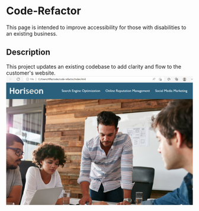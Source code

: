 # Code-Refactor
This page is intended to improve accessibility for those with disabilities to an existing business.

## Description
This project updates an existing codebase to add clarity and flow to the customer's website.
![mobile responsive](./assets/images/pic%201.png) 
